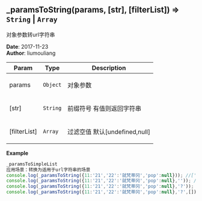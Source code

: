 ## \_paramsToString(params, [str], [filterList]) ⇒ <code>String</code> \| <code>Array</code>
<p>对象参数转url字符串</p>

**Date**: 2017-11-23  
**Author**: liumouliang  

| Param | Type | Description |
| --- | --- | --- |
| params | <code>Object</code> | <p>对象参数</p> |
| [str] | <code>String</code> | <p>前缀符号 有值则返回字符串</p> |
| [filterList] | <code>Array</code> | <p>过滤空值 默认[undefined,null]</p> |

**Example**  
```javascript
_paramsToSimpleList
应用场景：转换为适用于url字符串的场景
console.log(_paramsToString({11:'21','22':'就梵蒂冈','pop':null})); //['11=21', '22=%E5%B0%B1%E6%A2%B5%E8%92%82%E5%86%88']
console.log(_paramsToString({11:'21','22':'就梵蒂冈','pop':null},'')); //11=21&22=%E5%B0%B1%E6%A2%B5%E8%92%82%E5%86%88
console.log(_paramsToString({11:'21','22':'就梵蒂冈','pop':null},'?')); ?11=21&22=%E5%B0%B1%E6%A2%B5%E8%92%82%E5%86%88
console.log(_paramsToString({11:'21','22':'就梵蒂冈','pop':null},'?',[])); ?11=21&22=%E5%B0%B1%E6%A2%B5%E8%92%82%E5%86%88&pop=
```
